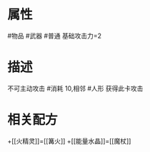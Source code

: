 # 属性
#物品 
#武器 
#普通 
基础攻击力=2
# 描述
不可主动攻击
#消耗 10,相邻 #人形 获得此卡攻击
# 相关配方
+[[火精灵]]=[[篝火]]
+[[能量水晶]]=[[魔杖]]